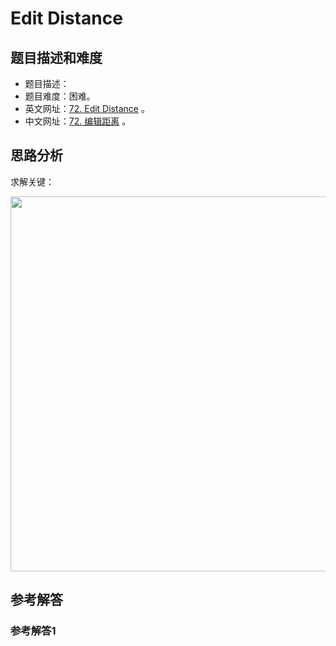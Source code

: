 # Edit Distance

## 题目描述和难度
+ 题目描述：
+ 题目难度：困难。
+ 英文网址：[72. Edit Distance](https://leetcode.com/problems/edit-distance/description/)  。
+ 中文网址：[72. 编辑距离](https://leetcode-cn.com/problems/edit-distance/description/)  。
## 思路分析
求解关键：

<img src="https://liweiwei1419.github.io/images/leetcode-solution/" width="600">

## 参考解答
### 参考解答1

```java

```